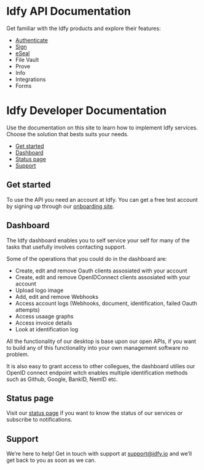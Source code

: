 # Idfy API Documentation

Get familiar with the Idfy products and explore their features:

* [Authenticate](/identification/README.md)
* [Sign](/signature/README.md)
* [eSeal](/eseal.md)
* File Vault
* Prove
* Info
* Integrations
* Forms

# Idfy Developer Documentation

Use the documentation on this site to learn how to implement Idfy services. Choose the solution that bests suits your needs.

* [Get started](#get-started)
* [Dashboard](#dashboard)
* [Status page](#status-page)
* [Support](#support)

## Get started

To use the API you need an account at Idfy. You can get a free test account by signing up through our [onboarding site](https://onboard.idfy.io).

## Dashboard

The Idfy dashboard enables you to self service your self for many of the tasks that usefully involves contacting support.

Some of the operations that you could do in the dashboard are:

* Create, edit and remove Oauth clients assosiated with your account
* Create, edit and remove OpenIDConnect clients assosiated with your account
* Upload logo image
* Add, edit and remove Webhooks
* Access account logs \(Webhooks, document, identification, failed Oauth attempts\)
* Access usaage graphs
* Access invoice details
* Look at identification log

All the functionality of our desktop is base upon our open APIs, if you want to build any of this functionality into your own management software no problem.

It is also easy to grant access to other collegues, the dashboard utilies our OpenID connect endpoint witch enables multiple identification methods such as Github, Google, BankID, NemID etc.

## Status page

Visit our [status page](https://developer.idfy.io/status) if you want to know the status of our services or subscribe to notifications.

## Support

We’re here to help! Get in touch with support at support@idfy.io and we’ll get back to you as soon as we can.
